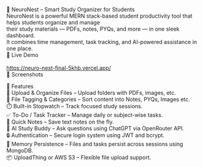🧠 NeuroNest – Smart Study Organizer for Students<br/>
NeuroNest is a powerful MERN stack-based student productivity tool that helps students organize and manage <br/>
their study materials — PDFs, notes, PYQs, and more — in one sleek dashboard.<br/>
It combines time management, task tracking, and AI-powered assistance in one place.<br/>
🔗 Live Demo <br/>
    <br/>
    https://neuro-nest-final-5khb.vercel.app/ <br/>
📸 Screenshots <br/>

🚀 Features <br/>
📂 Upload & Organize Files – Upload folders with PDFs, images, etc.<br/>
🔖 File Tagging & Categories – Sort content into Notes, PYQs, Images etc.<br/>
⏱️ Built-in Stopwatch – Track focused study sessions.<br/>
✅ To-Do / Task Tracker – Manage daily or subject-wise tasks.<br/>
📝 Quick Notes – Save text notes on the fly.<br/>
🤖 AI Study Buddy – Ask questions using ChatGPT via OpenRouter API.<br/>
🔒 Authentication – Secure login system using JWT and bcrypt.<br/>
🧠 Memory Persistence – Files and tasks persist across sessions using MongoDB.<br/>
📦 UploadThing or AWS S3 – Flexible file upload support.<br/>
